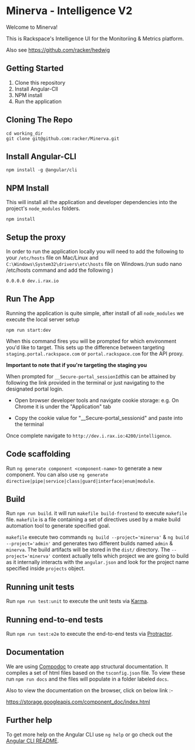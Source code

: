 # Minerva - Intelligence V2

Welcome to Minerva!

This is Rackspace's Intelligence UI for the Monitoriing & Metrics platform.

Also see https://github.com/racker/hedwig

## Getting Started

1. Clone this repository
2. Install Angular-ClI
3. NPM install
4. Run the application

## Cloning The Repo

```
cd working_dir
git clone git@github.com:racker/Minerva.git
```

## Install Angular-CLI

```
npm install -g @angular/cli
```

## NPM Install

This  will install all the application and developer dependencies into the project's `node_modules` folders.

```
npm install
```

## Setup the proxy

In order to run the application locally you will need to add the following to your `/etc/hosts` file on Mac/Linux and `C:\Windows\System32\drivers\etc\hosts` file on Windows.(run sudo nano /etc/hosts command and add the following )

```
0.0.0.0 dev.i.rax.io
```

## Run The App

Running the application is quite simple, after install of all `node_modules` we execute the local server setup

```
npm run start:dev
```

When this command fires you will be prompted for which environment you'd like to target. This sets up the difference between targeting `staging.portal.rackspace.com` or `portal.rackspace.com` for the API proxy.

**Important to note that if you're targeting the staging you**

When prompted for `__Secure-portal_sessionId`this can be attained by following the link provided in the terminal or just navigating to the designated portal login.

* Open browser developer tools and navigate cookie storage: e.g. On Chrome it is under the "Application" tab

* Copy the cookie value for "__Secure-portal_sessionid" and paste into the terminal


Once complete navigate to `http://dev.i.rax.io:4200/intelligence`.

## Code scaffolding

Run `ng generate component <component-name>` to generate a new component. You can also use `ng generate directive|pipe|service|class|guard|interface|enum|module`.

## Build


Run `npm run build`. it will run `makefile build-frontend` to execute `makefile` file. `makefile` is a file containing a set of directives used by a make build automation tool to generate specified goal.

`makefile` execute two commands `ng build --project='minerva'` & `ng build --project='admin'` and generates two different builds named `admin` & `minerva`. The build artifacts will be stored in the `dist/` directory. The `--project='minerva'` context actually tells which project we are going to build as it internally interacts with the `angular.json` and look for the project name specified inside `projects` object.

## Running unit tests

Run `npm run test:unit` to execute the unit tests via [Karma](https://karma-runner.github.io).

## Running end-to-end tests

Run `npm run test:e2e` to execute the end-to-end tests via [Protractor](http://www.protractortest.org/).

## Documentation
We are using [Compodoc](https://compodoc.app) to create app structural documentation. It compiles a set of html files based on the `tsconfig.json` file. To view these run `npm run docs` and the files will populate in a folder labeled `docs`.

Also to view the documentation on the browser, click on below link :-

https://storage.googleapis.com/component_doc/index.html


## Further help

To get more help on the Angular CLI use `ng help` or go check out the [Angular CLI README](https://github.com/angular/angular-cli/blob/master/README.md).
